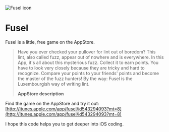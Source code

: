 ![Fusel icon](https://raw.github.com/the2f/Fusel/master/Fusel/Resources/icon144x144.png)

Fusel
=====

Fusel is a little, free game on the AppStore.

> Have you ever checked your pullover for lint out of boredom? This lint, also called fuzz, appear out of nowhere and is everywhere.
> In this App, it's all about this mysterious fuzz. Collect it to earn points. You have to look very closely because they are tricky and hard to recognize.
> Compare your points to your friends' points and become the master of the fuzz hunters! 
> By the way: Fusel is the Luxembourgish way of writing lint.
>
> **AppStore description**

Find the game on the AppStore and try it out:
[http://itunes.apple.com/app/fusel/id543294093?mt=8](http://itunes.apple.com/app/fusel/id543294093?mt=8)

I hope this code helps you to get deeper into iOS coding.
